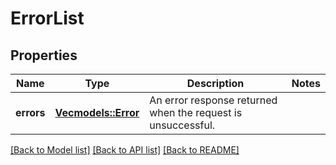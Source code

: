 # ErrorList

## Properties

Name | Type | Description | Notes
------------ | ------------- | ------------- | -------------
**errors** | [**Vec<models::Error>**](Error.md) | An error response returned when the request is unsuccessful. | 

[[Back to Model list]](../README.md#documentation-for-models) [[Back to API list]](../README.md#documentation-for-api-endpoints) [[Back to README]](../README.md)


